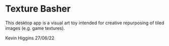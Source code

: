 # Texture Basher


This desktop app is a visual art toy intended for creative repurposing of tiled images (e.g. game textures).


Kevin Higgins
27/06/22
